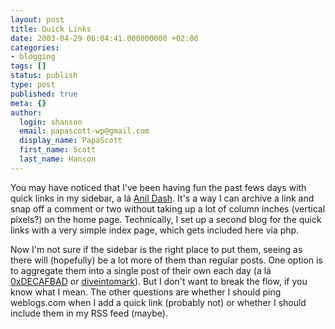```yaml
---
layout: post
title: Quick Links
date: 2003-04-29 06:04:41.000000000 +02:00
categories:
- blogging
tags: []
status: publish
type: post
published: true
meta: {}
author:
  login: shanson
  email: papascott-wp@gmail.com
  display_name: PapaScott
  first_name: Scott
  last_name: Hanson
---
```

<p>You may have noticed that I've been having fun the past fews days with quick links in my sidebar, a lá <a title="anil dash " href="http://dashes.com/anil/">Anil Dash</a>. It's a way I can archive a link and snap off a comment or two without taking up a lot of column inches (vertical pixels?) on the home page. Technically, I set up a second blog for the quick links with a very simple index page, which gets included here via php.</p>
<p>Now I'm not sure if the sidebar is the right place to put them, seeing as there will (hopefully) be a lot more of them than regular posts. One option is to aggregate them into a single post of their own each day (a lá <a href="http://www.decafbad.com/blog/links/aoeabaofheecf.html">0xDECAFBAD<a> or <a href="http://diveintomark.org/archives/2003/04/23/in_brief_insomniac_edition.html">diveintomark</a>). But I don't want to break the flow, if you know what I mean. The other questions are whether I should ping weblogs.com when I add a quick link (probably not) or whether I should include them in my RSS feed (maybe).</a></a></p>
